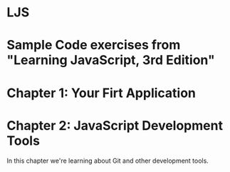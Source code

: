 # LJS
Sample Code exercises from "Learning JavaScript, 3rd Edition"
=====

Chapter 1:  Your Firt Application
=====

Chapter 2:  JavaScript Development Tools
=====
In this chapter we're learning about Git and other development tools.
